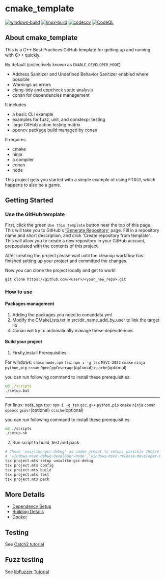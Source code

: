 # cmake_template

[![windows-build](https://github.com/PongKJ/c_cpp_template/actions/workflows/windows-build.yml/badge.svg)](https://github.com/PongKJ/c_cpp_template/actions/workflows/windows-build.yml)
[![linux-build](https://github.com/PongKJ/c_cpp_template/actions/workflows/linux-build.yml/badge.svg)](https://github.com/PongKJ/c_cpp_template/actions/workflows/linux-build.yml)
[![codecov](https://codecov.io/gh/PongKJ/c_cpp_template/branch/main/graph/badge.svg)](https://codecov.io/gh/PongKJ/c_cpp_template)
[![CodeQL](https://github.com/PongKJ/c_cpp_template/actions/workflows/codeql-analysis.yml/badge.svg)](https://github.com/PongKJ/c_cpp_template/actions/workflows/codeql-analysis.yml)

## About cmake_template

This is a C++ Best Practices GitHub template for getting up and running with C++ quickly.

By default (collectively known as `ENABLE_DEVELOPER_MODE`)

- Address Sanitizer and Undefined Behavior Sanitizer enabled where possible
- Warnings as errors
- clang-tidy and cppcheck static analysis
- conan for dependencies management

It includes

- a basic CLI example
- examples for fuzz, unit, and constexpr testing
- large GitHub action testing matrix
- opencv package build managed by conan

It requires

- cmake
- ninja
- a compiler
- conan
- node

This project gets you started with a simple example of using FTXUI, which happens to also be a game.

## Getting Started

### Use the GitHub template

First, click the green `Use this template` button near the top of this page.
This will take you to GitHub's ['Generate Repository'](https://github.com/cpp-best-practices/cmake_template/generate)
page.
Fill in a repository name and short description, and click 'Create repository from template'.
This will allow you to create a new repository in your GitHub account,
prepopulated with the contents of this project.

After creating the project please wait until the cleanup workflow has finished
setting up your project and committed the changes.

Now you can clone the project locally and get to work!

    git clone https://github.com/<user>/<your_new_repo>.git

### How to use

#### Packages management

1. Adding the packages you need to conandata.yml
2. Modify the CMakeLists.txt in src/dir_name_add_by_user to link the target lib
3. Conan will try to automatically manage these dependencies

#### Build your project
1. Firstly,install Prerequisities:

For windows:
`choco`
`node,npm`
`tsx`: `npm i -g tsx`
`MSVC-2022`
`cmake`
`ninja`
`python,pip`
`conan`
`OpenCppCoverage`(optional)
`ccache`(optional)

you can run following command to install these prerequisities:
```bat
cd ./scripts
./setup.bat
```
--------------------
For linux:
`node,npm`
`tsx`: `npm i -g tsx`
`gcc,g++`
`python,pip`
`cmake`
`ninja`
`conan`
`opencc`
`gcovr`(optional)
`ccache`(optional)

you can run following command to install these prerequisities:
```sh
cd ./scripts
./setup.sh
```
2. Run script to build, test and pack
``` sh
# Chose 'unixlike-gcc-debug' as cmake preset to setup, possible choice are: 'unixlike-gcc-release', 
# 'windows-msvc-debug-developer-mode','windows-msvc-release-developer-mode'
tsx project.mts setup unixlike-gcc-debug
tsx project.mts config
tsx project.mts build
tsx project.mts test
tsx project.mts pack
```
## More Details

- [Dependency Setup](README_dependencies.md)
- [Building Details](README_building.md)
- [Docker](README_docker.md)

## Testing

See [Catch2 tutorial](https://github.com/catchorg/Catch2/blob/master/docs/tutorial.md)

## Fuzz testing

See [libFuzzer Tutorial](https://github.com/google/fuzzing/blob/master/tutorial/libFuzzerTutorial.md)
